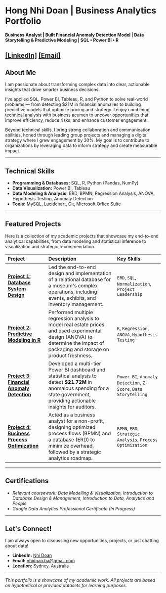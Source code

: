 # Hong Nhi Doan | Business Analytics Portfolio

**Business Analyst | Built Financial Anomaly Detection Model | Data Storytelling & Predictive Modeling | SQL • Power BI • R**

[[LinkedIn]](https://www.linkedin.com/in/doanhongnhi/)
[[Email]](mailto:nhidoan.ba@gmail.com)
---

## About Me

I am passionate about transforming complex data into clear, actionable insights that drive smarter business decisions.

I’ve applied SQL, Power BI, Tableau, R, and Python to solve real-world problems — from detecting $21M in financial anomalies to building predictive models that optimize pricing and strategy. I enjoy combining technical analysis with business acumen to uncover opportunities that improve efficiency, reduce risks, and enhance customer engagement.

Beyond technical skills, I bring strong collaboration and communication abilities, honed through leading group projects and managing a digital strategy where I grew engagement by 30%. My goal is to contribute to organizations by leveraging data to inform strategy and create measurable impact.

---

## Technical Skills

*   **Programming & Databases:** SQL, R, Python (Pandas, NumPy)
*   **Data Visualization:** Power BI, Tableau
*   **Data Modeling & Analysis:** ERD, BPMN, Regression Analysis, ANOVA, Hypothesis Testing, Anomaly Detection
*   **Tools:** MySQL, Lucidchart, Git, Microsoft Office Suite

---

## Featured Projects

Here is a collection of my academic projects that showcase my end-to-end analytical capabilities, from data modeling and statistical inference to visualization and strategic recommendation.

| Project | Description | Key Skills |
| :--- | :--- | :--- |
| **[Project 1: Database System Design](Project_1_Database_Design/README_Project1.md)** | Led the end-to-end design and implementation of a relational database for a museum's complex operations, including events, exhibits, and inventory management. | `ERD`, `SQL`, `Normalization`, `Project Leadership` |
| **[Project 2: Predictive Modeling in R](Project_2_Statistical_Modeling/README_Project2.md)** | Performed multiple regression analysis to model real estate prices and used experimental design (ANOVA) to determine the impact of packaging and storage on product freshness. | `R`, `Regression`, `ANOVA`, `Hypothesis Testing` |
| **[Project 3: Financial Anomaly Detection](Project_3_DataVisualization_and_Analysis/README_Project3.md)** | Developed a multi-tier Power BI dashboard and statistical analysis to detect **$21.72M** in anomalous spending for a state government, providing actionable insights for auditors. | `Power BI`, `Anomaly Detection`, `Z-Score`, `Data Storytelling` |
| **[Project 4: Business Process Optimization](Project_4_Business_Process_Optimization/README_Project4.md)** | Acted as a business analyst for a non-profit, designing optimized process flows (BPMN) and a database (ERD) to minimize overhead, followed by a strategic analytics roadmap. | `BPMN`, `ERD`, `Strategic Analysis`, `Process Optimization` |

---

## Certifications

*   *Relevant coursework: Data Modelling & Visualization, Introduction to Database Design & Management, Introduction to Data, Analytics and People*
*   *Google Data Analytics Professional Certificate (In Progress)*

---

## Let's Connect!

I am always open to discussing new opportunities, projects, or just chatting about data!
*   **LinkedIn:** [Nhi Doan](https://www.linkedin.com/in/doanhongnhi/)
*   **Email:** nhidoan.ba@gmail.com
*   **Location:** Sydney, Australia

---

*This portfolio is a showcase of my academic work. All projects are based on hypothetical or provided datasets for learning purposes.*
